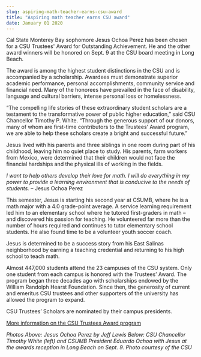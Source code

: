 ```yaml
---
slug: aspiring-math-teacher-earns-csu-award
title: "Aspiring math teacher earns CSU award"
date: January 01 2020
---
```


 
<p>
  Cal State Monterey Bay sophomore Jesus Ochoa Perez has been chosen for a CSU
  Trustees' Award for Outstanding Achievement. He and the other award winners
  will be honored on Sept. 9 at the CSU board meeting in Long Beach.
</p>
<p>
  The award is among the highest student distinctions in the CSU and is
  accompanied by a scholarship. Awardees must demonstrate superior academic
  performance, personal accomplishments, community service and financial need.
  Many of the honorees have prevailed in the face of disability, language and
  cultural barriers, intense personal loss or homelessness.
</p>
<p>
  “The compelling life stories of these extraordinary student scholars are a
  testament to the transformative power of public higher education,” said CSU
  Chancellor Timothy P. White. “Through the generous support of our donors, many
  of whom are first-time contributors to the Trustees’ Award program, we are
  able to help these scholars create a bright and successful future.”
</p>
<p>
  Jesus lived with his parents and three siblings in one room during part of his
  childhood, leaving him no quiet place to study. His parents, farm workers from
  Mexico, were determined that their children would not face the financial
  hardships and the physical ills of working in the fields.
</p>
<p>
  <em
    >I want to help others develop their love for math. I will do everything in
    my power to provide a learning environment that is conducive to the needs of
    students.</em
  >
  – Jesus Ochoa Perez
</p>
<p>
  This semester, Jesus is starting his second year at CSUMB, where he is a math
  major with a 4.0 grade-point average. A service learning requirement led him
  to an elementary school where he tutored first-graders in math – and
  discovered his passion for teaching. He volunteered far more than the number
  of hours required and continues to tutor elementary school students. He also
  found time to be a volunteer youth soccer coach.
</p>
<p>
  Jesus is determined to be a success story from his East Salinas neighborhood
  by earning a teaching credential and returning to his high school to teach
  math.
</p>
<p>
  Almost 447,000 students attend the 23 campuses of the CSU system. Only one
  student from each campus is honored with the Trustees’ Award. The program
  began three decades ago with scholarships endowed by the William Randolph
  Hearst Foundation. Since then, the generosity of current and emeritus CSU
  trustees and other supporters of the university has allowed the program to
  expand.
</p>
<p>CSU Trustees’ Scholars are nominated by their campus presidents.</p>
<p>
  <a href="https://www.calstate.edu/foundation/trusteesawards"
    >More information on the CSU Trustees Award program</a
  >
</p>
<p>
  <em
    >Photos Above: Jesus Ochoa Perez by Jeff Lewis Below: CSU Chancellor Timothy
    White (left) and CSUMB President Eduardo Ochoa with Jesus at the awards
    reception in Long Beach on Sept. 9. Photo courtesy of the CSU</em
  >
</p>
 
